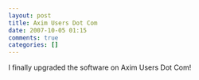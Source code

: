 ```yaml
---
layout: post
title: Axim Users Dot Com
date: 2007-10-05 01:15
comments: true
categories: []
---
```

I finally upgraded the software on Axim Users Dot Com!
